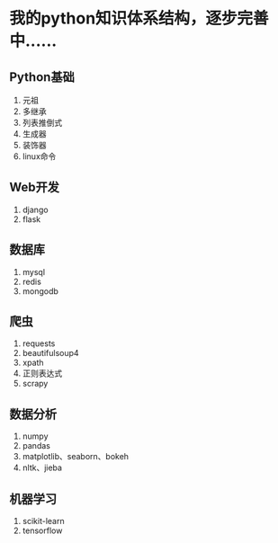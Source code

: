 # 我的python知识体系结构，逐步完善中......

## Python基础
1. 元祖
2. 多继承
3. 列表推倒式
4. 生成器
5. 装饰器
6. linux命令

## Web开发
1. django
2. flask

## 数据库
1. mysql
2. redis
3. mongodb

## 爬虫
1. requests
2. beautifulsoup4
3. xpath
4. 正则表达式
5. scrapy

## 数据分析
1. numpy
2. pandas
3. matplotlib、seaborn、bokeh
4. nltk、jieba

## 机器学习
1. scikit-learn
2. tensorflow
